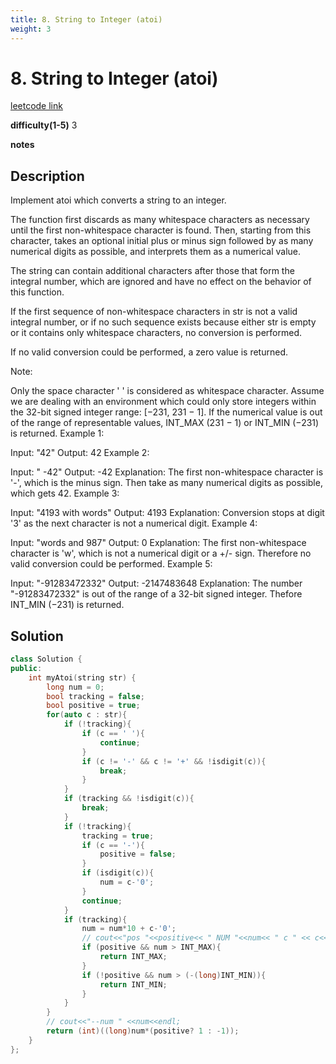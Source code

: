 ```yaml
---
title: 8. String to Integer (atoi)
weight: 3
---
```

# 8. String to Integer (atoi)

[leetcode link](https://leetcode.com/problems/string-to-integer-atoi/)

**difficulty(1-5)** 
3

**notes**   


## Description

Implement atoi which converts a string to an integer.

The function first discards as many whitespace characters as necessary until the first non-whitespace character is found. Then, starting from this character, takes an optional initial plus or minus sign followed by as many numerical digits as possible, and interprets them as a numerical value.

The string can contain additional characters after those that form the integral number, which are ignored and have no effect on the behavior of this function.

If the first sequence of non-whitespace characters in str is not a valid integral number, or if no such sequence exists because either str is empty or it contains only whitespace characters, no conversion is performed.

If no valid conversion could be performed, a zero value is returned.

Note:

Only the space character ' ' is considered as whitespace character.
Assume we are dealing with an environment which could only store integers within the 32-bit signed integer range: [−231,  231 − 1]. If the numerical value is out of the range of representable values, INT_MAX (231 − 1) or INT_MIN (−231) is returned.
Example 1:

Input: "42"
Output: 42
Example 2:

Input: "   -42"
Output: -42
Explanation: The first non-whitespace character is '-', which is the minus sign.
             Then take as many numerical digits as possible, which gets 42.
Example 3:

Input: "4193 with words"
Output: 4193
Explanation: Conversion stops at digit '3' as the next character is not a numerical digit.
Example 4:

Input: "words and 987"
Output: 0
Explanation: The first non-whitespace character is 'w', which is not a numerical 
             digit or a +/- sign. Therefore no valid conversion could be performed.
Example 5:

Input: "-91283472332"
Output: -2147483648
Explanation: The number "-91283472332" is out of the range of a 32-bit signed integer.
             Thefore INT_MIN (−231) is returned.

## Solution

```c++
class Solution {
public:
    int myAtoi(string str) {
        long num = 0;
        bool tracking = false; 
        bool positive = true;
        for(auto c : str){
            if (!tracking){
                if (c == ' '){
                    continue;
                }
                if (c != '-' && c != '+' && !isdigit(c)){
                    break;
                }
            }
            if (tracking && !isdigit(c)){
                break;
            }
            if (!tracking){
                tracking = true;
                if (c == '-'){
                    positive = false;
                }
                if (isdigit(c)){
                    num = c-'0';
                }
                continue;
            }
            if (tracking){
                num = num*10 + c-'0';
                // cout<<"pos "<<positive<< " NUM "<<num<< " c " << c<< endl;
                if (positive && num > INT_MAX){
                    return INT_MAX;
                }
                if (!positive && num > (-(long)INT_MIN)){
                    return INT_MIN;
                }
            }
        }
        // cout<<"--num " <<num<<endl;
        return (int)((long)num*(positive? 1 : -1));
    }
};
```